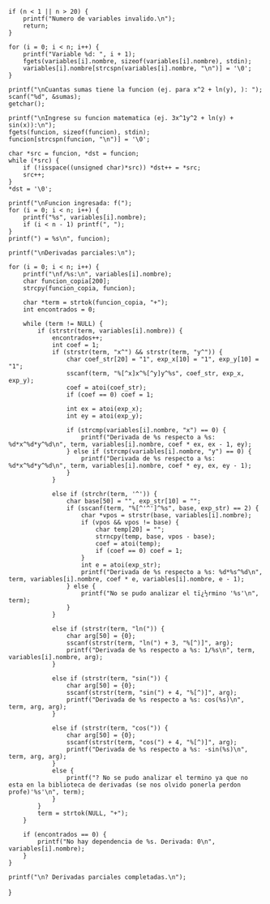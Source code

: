 
    if (n < 1 || n > 20) {
        printf("Numero de variables invalido.\n");
        return;
    }

    for (i = 0; i < n; i++) {
        printf("Variable %d: ", i + 1);
        fgets(variables[i].nombre, sizeof(variables[i].nombre), stdin);
        variables[i].nombre[strcspn(variables[i].nombre, "\n")] = '\0'; 
    }

    printf("\nCuantas sumas tiene la funcion (ej. para x^2 + ln(y), ): ");
    scanf("%d", &sumas);
    getchar();

    printf("\nIngrese su funcion matematica (ej. 3x^1y^2 + ln(y) + sin(x)):\n");
    fgets(funcion, sizeof(funcion), stdin);
    funcion[strcspn(funcion, "\n")] = '\0'; 

    char *src = funcion, *dst = funcion;
    while (*src) {
        if (!isspace((unsigned char)*src)) *dst++ = *src;
        src++;
    }
    *dst = '\0';

    printf("\nFuncion ingresada: f(");
    for (i = 0; i < n; i++) {
        printf("%s", variables[i].nombre);
        if (i < n - 1) printf(", ");
    }
    printf(") = %s\n", funcion);

    printf("\nDerivadas parciales:\n");

    for (i = 0; i < n; i++) {
        printf("\nf/%s:\n", variables[i].nombre);
        char funcion_copia[200];
        strcpy(funcion_copia, funcion);

        char *term = strtok(funcion_copia, "+");
        int encontrados = 0;

        while (term != NULL) {
            if (strstr(term, variables[i].nombre)) {
                encontrados++;
                int coef = 1; 
                if (strstr(term, "x^") && strstr(term, "y^")) {
                    char coef_str[20] = "1", exp_x[10] = "1", exp_y[10] = "1";
                    sscanf(term, "%[^x]x^%[^y]y^%s", coef_str, exp_x, exp_y);
                    coef = atoi(coef_str);
                    if (coef == 0) coef = 1;

                    int ex = atoi(exp_x);
                    int ey = atoi(exp_y);

                    if (strcmp(variables[i].nombre, "x") == 0) {
                        printf("Derivada de %s respecto a %s: %d*x^%d*y^%d\n", term, variables[i].nombre, coef * ex, ex - 1, ey);
                    } else if (strcmp(variables[i].nombre, "y") == 0) {
                        printf("Derivada de %s respecto a %s: %d*x^%d*y^%d\n", term, variables[i].nombre, coef * ey, ex, ey - 1);
                    }
                }

                else if (strchr(term, '^')) {
                    char base[50] = "", exp_str[10] = "";
                    if (sscanf(term, "%[^'^']^%s", base, exp_str) == 2) {
                        char *vpos = strstr(base, variables[i].nombre);
                        if (vpos && vpos != base) {
                            char temp[20] = "";
                            strncpy(temp, base, vpos - base);
                            coef = atoi(temp);
                            if (coef == 0) coef = 1;
                        }
                        int e = atoi(exp_str);
                        printf("Derivada de %s respecto a %s: %d*%s^%d\n", term, variables[i].nombre, coef * e, variables[i].nombre, e - 1);
                    } else {
                        printf("No se pudo analizar el tï¿½rmino '%s'\n", term);
                    }
                }

                else if (strstr(term, "ln(")) {
                    char arg[50] = {0};
                    sscanf(strstr(term, "ln(") + 3, "%[^)]", arg);
                    printf("Derivada de %s respecto a %s: 1/%s\n", term, variables[i].nombre, arg);
                }

                else if (strstr(term, "sin(")) {
                    char arg[50] = {0};
                    sscanf(strstr(term, "sin(") + 4, "%[^)]", arg);
                    printf("Derivada de %s respecto a %s: cos(%s)\n", term, arg, arg);
                }

                else if (strstr(term, "cos(")) {
                    char arg[50] = {0};
                    sscanf(strstr(term, "cos(") + 4, "%[^)]", arg);
                    printf("Derivada de %s respecto a %s: -sin(%s)\n", term, arg, arg);
                }
                else {
                    printf("? No se pudo analizar el termino ya que no esta en la biblioteca de derivadas (se nos olvido ponerla perdon profe)'%s'\n", term);
                }
            }
            term = strtok(NULL, "+");
        }

        if (encontrados == 0) {
            printf("No hay dependencia de %s. Derivada: 0\n", variables[i].nombre);
        }
    }

    printf("\n? Derivadas parciales completadas.\n");
}
